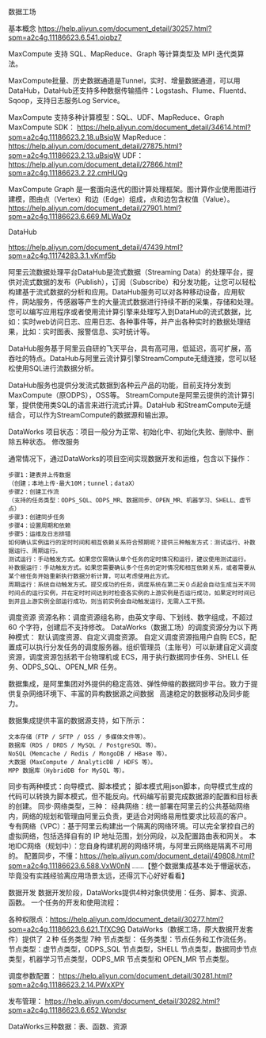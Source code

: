 数据工场

基本概念 https://help.aliyun.com/document_detail/30257.html?spm=a2c4g.11186623.6.541.oiqbz7

MaxCompute 支持 SQL、MapReduce、Graph 等计算类型及 MPI 迭代类算法。

MaxCompute批量、历史数据通道是Tunnel，实时、增量数据通道，可以用DataHub，DataHub还支持多种数据传输插件：Logstash、Flume、Fluentd、Sqoop，支持日志服务Log Service。

MaxCompute 支持多种计算模型：SQL、UDF、MapReduce、Graph
    MaxCompute SDK：
    https://help.aliyun.com/document_detail/34614.html?spm=a2c4g.11186623.2.18.uBsiqW
    MapReduce：
    https://help.aliyun.com/document_detail/27875.html?spm=a2c4g.11186623.2.13.uBsiqW
    UDF：
    https://help.aliyun.com/document_detail/27866.html?spm=a2c4g.11186623.2.22.cmHUQg


MaxCompute Graph 是一套面向迭代的图计算处理框架。图计算作业使用图进行建模，图由点（Vertex）和边（Edge）组成，点和边包含权值（Value）。https://help.aliyun.com/document_detail/27901.html?spm=a2c4g.11186623.6.669.MLWaOz


DataHub

https://help.aliyun.com/document_detail/47439.html?spm=a2c4g.11174283.3.1.vKmf5b

阿里云流数据处理平台DataHub是流式数据（Streaming Data）的处理平台，提供对流式数据的发布（Publish），订阅（Subscribe）和分发功能，让您可以轻松构建基于流式数据的分析和应用。DataHub服务可以对各种移动设备，应用软件，网站服务，传感器等产生的大量流式数据进行持续不断的采集，存储和处理。您可以编写应用程序或者使用流计算引擎来处理写入到DataHub的流式数据，比如：实时web访问日志、应用日志、各种事件等，并产出各种实时的数据处理结果，比如：实时图表、报警信息、实时统计等。


DataHub服务基于阿里云自研的飞天平台，具有高可用，低延迟，高可扩展，高吞吐的特点。DataHub与阿里云流计算引擎StreamCompute无缝连接，您可以轻松使用SQL进行流数据分析。


DataHub服务也提供分发流式数据到各种云产品的功能，目前支持分发到MaxCompute（原ODPS），OSS等。
StreamCompute是阿里云提供的流计算引擎，提供使用类SQL的语言来进行流式计算。DataHub 和StreamCompute无缝结合，可以作为StreamCompute的数据源和输出源。



DataWorks
项目状态：项目一般分为正常、初始化中、初始化失败、删除中、删除五种状态。
修改服务

通常情况下，通过DataWorks的项目空间实现数据开发和运维，包含以下操作：

    步骤1：建表并上传数据
    （创建；本地上传·最大10M；tunnel；dataX）
    步骤2：创建工作流
    （支持的任务类型：ODPS_SQL、ODPS_MR、数据同步、OPEN_MR、机器学习、SHELL、虚节点）
    步骤3：创建同步任务
    步骤4：设置周期和依赖
    步骤5：运维及日志排错
    如何确认实例运行的定时时间和相互依赖关系符合预期呢？提供三种触发方式：测试运行、补数据运行、周期运行。
    测试运行：手动触发方式。如果您仅需确认单个任务的定时情况和运行，建议使用测试运行。
    补数据运行：手动触发方式。如果您需要确认多个任务的定时情况和相互依赖关系，或者需要从某个根任务开始重新执行数据分析计算，可以考虑使用此方式。
    周期运行：系统自动触发方式。提交成功的任务，调度系统在第二天０点起会自动生成当天不同时间点的运行实例，并在定时时间达到时检查各实例的上游实例是否运行成功，如果定时时间已到并且上游实例全部运行成功，则当前实例会自动触发运行，无需人工干预。



调度资源
资源名称：调度资源组名称，由英文字母、下划线、数字组成，不超过 60 个字符，创建后不支持修改。
DataWorks（数据工场）的调度资源分为以下两种模式：
默认调度资源、自定义调度资源。
自定义调度资源指用户自购 ECS，配置成可以执行分发任务的调度服务器。组织管理员（主账号）可以新建自定义调度资源，调度资源包括若干台物理机或 ECS，用于执行数据同步任务、SHELL 任务、ODPS_SQL、OPEN_MR 任务。


数据集成，是阿里集团对外提供的稳定高效、弹性伸缩的数据同步平台。致力于提供复杂网络环境下、丰富的异构数据源之间数据   高速稳定的数据移动及同步能力。

数据集成提供丰富的数据源支持，如下所示：

    文本存储（FTP / SFTP / OSS / 多媒体文件等）。
    数据库（RDS / DRDS / MySQL / PostgreSQL 等）。
    NoSQL（Memcache / Redis / MongoDB / HBase 等）。
    大数据（MaxCompute / AnalyticDB / HDFS 等）。
    MPP 数据库（HybridDB for MySQL 等）。

同步有两种模式：向导模式、脚本模式；
脚本模式用json脚本，向导模式生成的代码可以转换为脚本模式，但不能反向。代码编写前要完成数据源的配置和目标表的创建。
同步·网络类型，三种：
经典网络：统一部署在阿里云的公共基础网络内，网络的规划和管理由阿里云负责，更适合对网络易用性要求比较高的客户。
专有网络（VPC）：基于阿里云构建出一个隔离的网络环境。可以完全掌控自己的虚拟网络，包括选择自有的 IP 地址范围，划分网段，以及配置路由表和网关。
本地IDC网络（规划中）：您自身构建机房的网络环境，与阿里云网络是隔离不可用的。
配置同步，不懂：https://help.aliyun.com/document_detail/49808.html?spm=a2c4g.11186623.6.588.VxW0nN
……【整个数据集成基本处于懵逼状态，毕竟没有实践经验离应用场景太远，还得沉下心好好看看】

数据开发
数据开发阶段，DataWorks提供4种对象供使用：任务、脚本、资源、函数。
一个任务的开发和使用流程：

各种权限点：https://help.aliyun.com/document_detail/30277.html?spm=a2c4g.11186623.6.621.TfXC9G
DataWorks（数据工场，原大数据开发套件）提供了 ２种 任务类型 7种 节点类型：
任务类型：节点任务和工作流任务。
节点类型：虚节点类型，ODPS_SQL 节点类型，SHELL 节点类型，数据同步节点类型，机器学习节点类型，ODPS_MR 节点类型和 OPEN_MR 节点类型。

调度参数配置：
https://help.aliyun.com/document_detail/30281.html?spm=a2c4g.11186623.2.14.PWxXPY

发布管理：
https://help.aliyun.com/document_detail/30282.html?spm=a2c4g.11186623.6.652.Wpndsr

DataWorks三种数据：表、函数、资源
